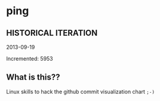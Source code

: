 # ping

## HISTORICAL ITERATION
2013-09-19

Incremented: 5953

## What is this?? 
Linux skills to hack the github commit visualization chart `;-)`
